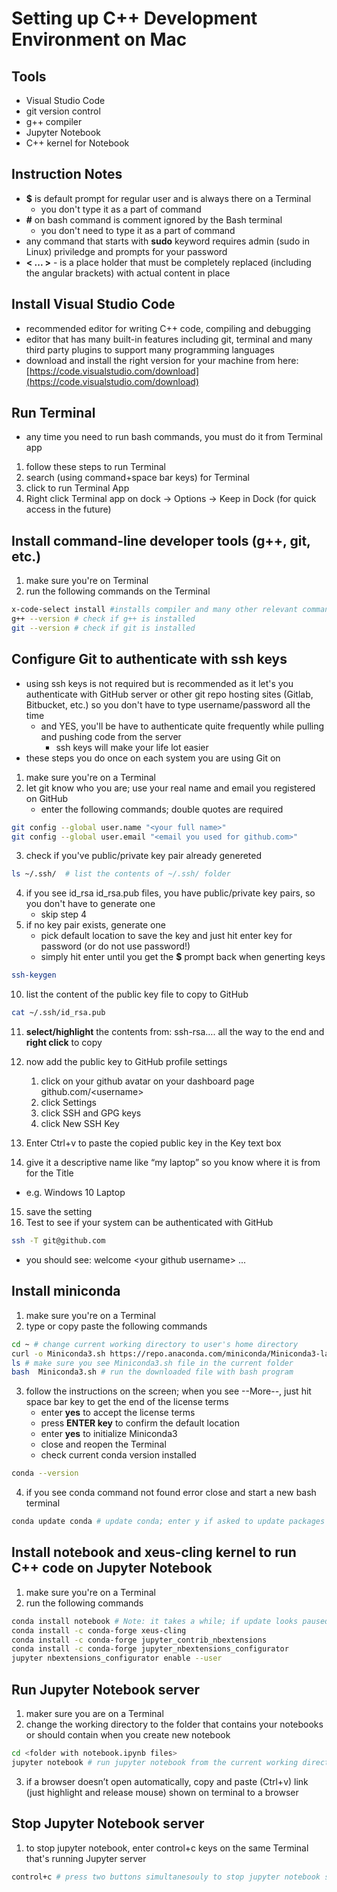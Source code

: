 # Setting up C++ Development Environment on Mac

## Tools

- Visual Studio Code
- git version control
- g++ compiler
- Jupyter Notebook
- C++ kernel for Notebook

## Instruction Notes

- **\$** is default prompt for regular user and is always there on a Terminal
  - you don't type it as a part of command
- **#** on bash command is comment ignored by the Bash terminal
  - you don't need to type it as a part of command
- any command that starts with **sudo** keyword requires admin (sudo in Linux) priviledge and prompts for your password
- **\< ... \>** - is a place holder that must be completely replaced (including the angular brackets) with actual content in place

## Install Visual Studio Code

- recommended editor for writing C++ code, compiling and debugging
- editor that has many built-in features including git, terminal and many third party plugins to support many programming languages
- download and install the right version for your machine from here:
   [https://code.visualstudio.com/download](https://code.visualstudio.com/download)

## Run Terminal

- any time you need to run bash commands, you must do it from Terminal app

1. follow these steps to run Terminal
2. search (using command+space bar keys) for Terminal
3. click to run Terminal App
4. Right click Terminal app on dock -> Options -> Keep in Dock (for quick access in the future)

## Install command-line developer tools (g++, git, etc.)

1. make sure you're on Terminal
2. run the following commands on the Terminal

```bash
x-code-select install #installs compiler and many other relevant command-line tools
g++ --version # check if g++ is installed
git --version # check if git is installed
```

## Configure Git to authenticate with ssh keys

- using ssh keys is not required but is recommended as it let's you authenticate with GitHub server or other git repo hosting sites (Gitlab, Bitbucket, etc.) so you don't have to type username/password all the time
  - and YES, you'll be have to authenticate quite frequently while pulling and pushing code from the server
    - ssh keys will make your life lot easier
- these steps you do once on each system you are using Git on

1. make sure you're on a Terminal
2. let git know who you are; use your real name and email you registered on GitHub
    - enter the following commands; double quotes are required

```bash
git config --global user.name "<your full name>"
git config --global user.email "<email you used for github.com>"
```

3. check if you've public/private key pair already genereted

```bash
ls ~/.ssh/  # list the contents of ~/.ssh/ folder
```

4. if you see id_rsa id_rsa.pub files, you have public/private key pairs, so you don't have to generate one
    - skip step 4
5. if no key pair exists, generate one
    - pick default location to save the key and just hit enter key for password (or do not use password!)
    - simply hit enter until you get the **\$** prompt back when generting keys

```bash
ssh-keygen
```

10. list the content of the public key file to copy to GitHub

```bash
cat ~/.ssh/id_rsa.pub
```

11. **select/highlight** the contents from: ssh-rsa…. all the way to the end and **right click** to copy

12. now add the public key to GitHub profile settings
    1. click on your github avatar on your dashboard page github.com/\<username\>
    2. click Settings
    3. click SSH and GPG keys
    4. click New SSH Key
13. Enter Ctrl+v to paste the copied public key in the Key text box
14. give it a descriptive name like “my laptop” so you know where it is from for the Title
  - e.g. Windows 10 Laptop
15. save the setting
16. Test to see if your system can be authenticated with GitHub

```bash
ssh -T git@github.com
```

- you should see: welcome \<your github username\> ...

## Install miniconda

1. make sure you're on a Terminal
2. type or copy paste the following commands

```bash
cd ~ # change current working directory to user's home directory
curl -o Miniconda3.sh https://repo.anaconda.com/miniconda/Miniconda3-latest-MacOSX-x86_64.sh
ls # make sure you see Miniconda3.sh file in the current folder
bash  Miniconda3.sh # run the downloaded file with bash program
```

3. follow the instructions on the screen; when you see --More--, just hit space bar key to get the end of the license terms
    - enter **yes** to accept the license terms
    - press **ENTER key** to confirm the default location
    - enter **yes** to initialize Miniconda3
    - close and reopen the Terminal
    - check current conda version installed

```bash
conda --version
```

4. if you see conda command not found error close and start a new bash terminal

```bash
conda update conda # update conda; enter y if asked to update packages
```

## Install notebook and xeus-cling kernel to run C++ code on Jupyter Notebook

1. make sure you're on a Terminal
2. run the following commands

```bash
conda install notebook # Note: it takes a while; if update looks paused, hit enter
conda install -c conda-forge xeus-cling
conda install -c conda-forge jupyter_contrib_nbextensions
conda install -c conda-forge jupyter_nbextensions_configurator
jupyter nbextensions_configurator enable --user
```

## Run Jupyter Notebook server

1. maker sure you are on a Terminal
2. change the working directory to the folder that contains your notebooks or should contain when you create new notebook

```bash
cd <folder with notebook.ipynb files>
jupyter notebook # run jupyter notebook from the current working directory
```

3. if a browser doesn’t open automatically, copy and paste (Ctrl+v) link (just highlight and release mouse) shown on terminal to a browser

## Stop Jupyter Notebook server

1. to stop jupyter notebook, enter control+c keys on the same Terminal that's running Jupyter server

```bash
control+c # press two buttons simultanesouly to stop jupyter notebook server
```
